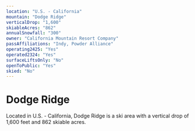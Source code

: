 ```yaml
---
location: "U.S. - California"
mountain: "Dodge Ridge"
verticalDrop: "1,600"
skiableAcres: "862"
annualSnowfall: "300"
owner: "California Mountain Resort Company"
passAffiliations: "Indy, Powder Alliance"
operating2425: "Yes"
operated2324: "Yes"
surfaceLiftsOnly: "No"
openToPublic: "Yes"
skied: "No"
---
```


# Dodge Ridge

Located in U.S. - California, Dodge Ridge is a ski area with a vertical drop of 1,600 feet and 862 skiable acres.